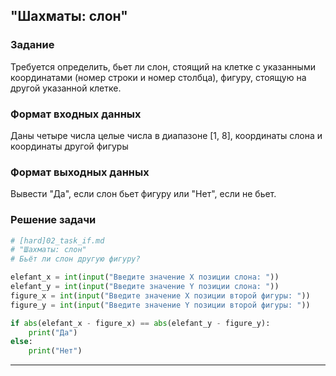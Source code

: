 ## "Шахматы: слон"

### Задание

Требуется определить, бьет ли слон, стоящий на клетке с указанными координатами (номер строки и номер столбца), фигуру, стоящую на другой указанной клетке.

### Формат входных данных

Даны четыре числа целые числа в диапазоне [1, 8], координаты слона и координаты другой фигуры

### Формат выходных данных

Вывести "Да", если слон бьет фигуру или "Нет", если не бьет.

### Решение задачи

```python
# [hard]02_task_if.md
# "Шахматы: слон"
# Бьёт ли слон другую фигуру?

elefant_x = int(input("Введите значение X позиции слона: "))
elefant_y = int(input("Введите значение Y позиции слона: "))
figure_x = int(input("Введите значение X позиции второй фигуры: "))
figure_y = int(input("Введите значение Y позиции второй фигуры: "))

if abs(elefant_x - figure_x) == abs(elefant_y - figure_y):
    print("Да")
else:
    print("Нет")
```

---
